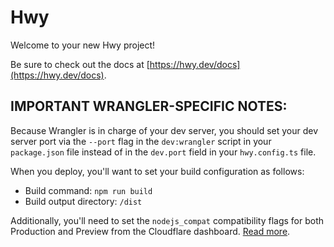 # Hwy

Welcome to your new Hwy project!

Be sure to check out the docs at [https://hwy.dev/docs](https://hwy.dev/docs).

## IMPORTANT WRANGLER-SPECIFIC NOTES:

Because Wrangler is in charge of your dev server, you should set your dev server port
via the `--port` flag in the `dev:wrangler` script in your `package.json` file
instead of in the `dev.port` field in your `hwy.config.ts` file.

When you deploy, you'll want to set your build configuration as follows:

- Build command: `npm run build`
- Build output directory: `/dist`

Additionally, you'll need to set the `nodejs_compat` compatibility flags for both
Production and Preview from the Cloudflare dashboard. [Read more](https://developers.cloudflare.com/pages/platform/functions/get-started/#runtime-features).
